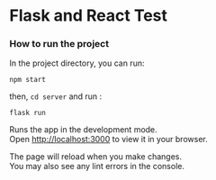 # Flask and React Test

### How to run the project
In the project directory, you can run:

`npm start`

then, `cd server` and run : 

 `flask run`

Runs the app in the development mode.\
Open [http://localhost:3000](http://localhost:3000) to view it in your browser.

The page will reload when you make changes.\
You may also see any lint errors in the console.


